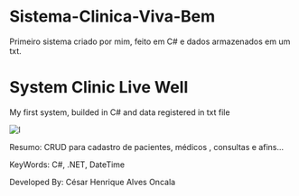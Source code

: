 # Sistema-Clinica-Viva-Bem
Primeiro sistema criado por mim, feito em C#  e dados armazenados em um txt.

# System Clinic Live Well
My first system, builded in C# and data registered in txt file

![l](https://user-images.githubusercontent.com/52250904/111883013-7ae7a300-8997-11eb-9294-e4df5dfa7936.PNG)

Resumo:
CRUD para cadastro de pacientes, médicos , consultas e afins...

KeyWords:  C#, .NET, DateTime

Developed By: César Henrique Alves Oncala
